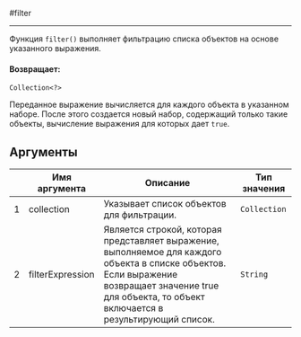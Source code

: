 #filter

---

Функция `filter()` выполняет фильтрацию списка объектов на основе указанного выражения.

#### Возвращает:

`Collection<?>`

Переданное выражение вычисляется для каждого объекта в указанном наборе. После этого создается новый
набор, содержащий только такие объекты, вычисление выражения для которых дает `true`. 

## Аргументы

|  | Имя аргумента | Описание | Тип значения |
| --- | --- | --- | --- |
| 1 | collection | Указывает список объектов для фильтрации. | `Collection` |
| 2 | filterExpression | Является строкой, которая представляет выражение, выполняемое для каждого объекта в списке объектов. Если выражение возвращает значение true для объекта, то объект включается в результирующий список. | `String` |

